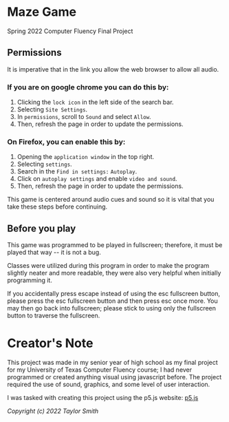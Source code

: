 # Maze Game
Spring 2022 Computer Fluency Final Project

## Permissions
It is imperative that in the link you allow the web
browser to allow all audio.
### If you are on google chrome you can do this by:
1. Clicking the ```lock icon``` in the left side of the search bar.
2. Selecting ```Site Settings```.
3. In `permissions`, scroll to `Sound` and select `Allow`.
4. Then, refresh the page in order to update the permissions.

### On Firefox, you can enable this by:
1. Opening the ```application window``` in the top right.
2. Selecting `settings`.
3. Search in the ```Find in settings:``` `Autoplay`.
4. Click on ```autoplay settings``` and enable ```video and sound```.
5. Then, refresh the page in order to update the permissions.

This game is centered around audio cues and sound so
it is vital that you take these steps before continuing.

## Before you play
This game was programmed to be played in fullscreen;
therefore, it must be played that way -- it is not a bug.

Classes were utilized during this program in order to make the
program slightly neater and more readable, they were also very
helpful when initially programming it.

If you accidentally press escape instead of using the esc fullscreen
button, please press the esc fullscreen button and then press esc once
more. You may then go back into fullscreen; please stick to using only
the fullscreen button to traverse the fullscreen.

# Creator's Note
This project was made in my senior year of high school as my final project
for my University of Texas Computer Fluency course; I had never programmed or
created anything visual using javascript before. The project required the use of
sound, graphics, and some level of user interaction.

I was tasked with creating this project using the p5.js website: [p5.js](https://p5js.org/)

*Copyright (c) 2022 Taylor Smith*
